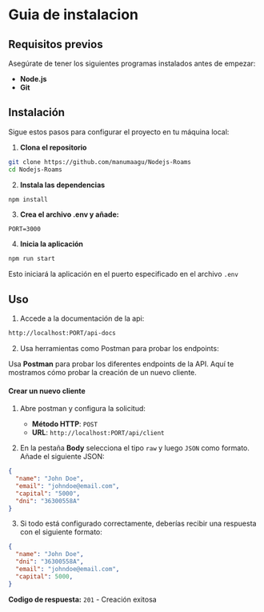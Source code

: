 # Guia de instalacion

## Requisitos previos

Asegúrate de tener los siguientes programas instalados antes de empezar:
- **Node.js**
- **Git**

## Instalación

Sigue estos pasos para configurar el proyecto en tu máquina local:

1. **Clona el repositorio**
```bash
git clone https://github.com/manumaagu/Nodejs-Roams
cd Nodejs-Roams
```
2. **Instala las dependencias**
```bash
npm install
```
3. **Crea el archivo .env y añade:**

`PORT=3000`

4. **Inicia la aplicación**
```bash
npm run start
```

Esto iniciará la aplicación en el puerto especificado en el archivo `.env`

## Uso
1. Accede a la documentación de la api:
```bash
http://localhost:PORT/api-docs
```

2. Usa herramientas como Postman para probar los endpoints:

Usa **Postman** para probar los diferentes endpoints de la API. Aquí te mostramos cómo probar la creación de un nuevo cliente.

#### Crear un nuevo cliente

1. Abre postman y configura la solicitud:
    - **Método HTTP**: `POST`
    - **URL**: `http://localhost:PORT/api/client`

2. En la pestaña **Body** selecciona el tipo `raw` y luego `JSON` como formato. Añade el siguiente JSON:
```JSON
{
  "name": "John Doe",
  "email": "johndoe@email.com",
  "capital": "5000",
  "dni": "36300558A"
}
```

3. Si todo está configurado correctamente, deberías recibir una respuesta con el siguiente formato:
```JSON
{
  "name": "John Doe",
  "dni": "36300558A",
  "email": "johndoe@email.com",
  "capital": 5000,
}
```
**Codigo de respuesta:** `201` - Creación exitosa
